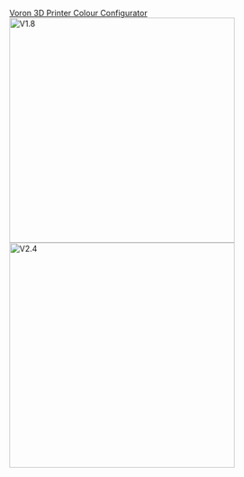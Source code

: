[Voron 3D Printer Colour Configurator](https://koonweee.github.io/voroncfg/) <br>
<img src="https://github.com/koonweee/koonweee.github.io/raw/main/voroncfg/gif/v1.8/v1.8.gif" alt="V1.8" width="400" height="400">
<img src="https://github.com/koonweee/koonweee.github.io/raw/main/voroncfg/gif/v2.4/v2.4.gif" alt="V2.4" width="400" height="400">
